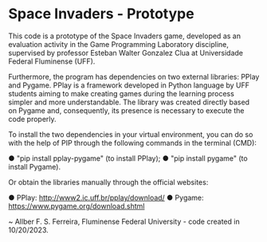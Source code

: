 # Space Invaders - Prototype

This code is a prototype of the Space Invaders game, developed as an evaluation activity in the Game Programming Laboratory discipline, supervised by professor Esteban Walter Gonzalez Clua at Universidade Federal Fluminense (UFF).

Furthermore, the program has dependencies on two external libraries: PPlay and Pygame. PPlay is a framework developed in Python language by UFF students aiming to make creating games during the learning process simpler and more understandable. 
The library was created directly based on Pygame and, consequently, its presence is necessary to execute the code properly.

To install the two dependencies in your virtual environment, you can do so with the help of PIP through the following commands in the terminal (CMD):

● "pip install pplay-pygame" (to install PPlay);
● "pip install pygame" (to install Pygame).

Or obtain the libraries manually through the official websites:

● PPlay: http://www2.ic.uff.br/pplay/download/
● Pygame: https://www.pygame.org/download.shtml


~ Allber F. S. Ferreira, Fluminense Federal University - code created in 10/20/2023.
